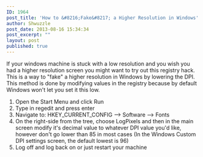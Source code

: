 ```yaml
---
ID: 1964
post_title: 'How to &#8216;Fake&#8217; a Higher Resolution in Windows'
author: Shwuzzle
post_date: 2013-08-16 15:34:34
post_excerpt: ""
layout: post
published: true
---
```

If your windows machine is stuck with a low resolution and you wish you had a higher resolution screen you might want to try out this registry hack. This is a way to "fake" a higher resolution in Windows by lowering the DPI. This method is done by modifying values in the registry because by default Windows won't let you set it this low.
<ol>
	<li>Open the Start Menu and click Run</li>
	<li>Type in regedit and press enter</li>
	<li>Navigate to: HKEY_CURRENT_CONFIG --&gt; Software --&gt; Fonts</li>
	<li>On the right-side from the tree, choose LogPixels and then in the main screen modify it's decimal value to whatever DPI value you'd like, however don't go lower than 85 in most cases (In the Windows Custom DPI settings screen, the default lowest is 96)</li>
	<li>Log off and log back on or just restart your machine</li>
</ol>
